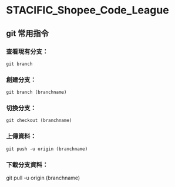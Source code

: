 # STACIFIC_Shopee_Code_League


## git 常用指令
### 查看現有分支：

```
git branch
```

### 創建分支：

```
git branch (branchname)
```

### 切換分支：

```
git checkout (branchname)
```

### 上傳資料：

```
git push -u origin (branchname)
```

### 下載分支資料：
git pull -u origin (branchname)

